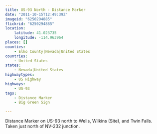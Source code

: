 ```yaml
---
title: US-93 North - Distance Marker
date: "2011-10-15T12:49:39Z"
imageid: "6250294885"
flickrid: "6250294885"
location:
    latitude: 41.023735
    longitude: -114.963964
places: []
counties:
    - Elko County|Nevada|United States
countries:
    - United States
states:
    - Nevada|United States
highwaytypes:
    - US Highway
highways:
    - US-93
tags:
    - Distance Marker
    - Big Green Sign

---
```

Distance Marker on US-93 north to Wells, Wilkins (Site), and Twin Falls.  Taken just north of NV-232 junction.